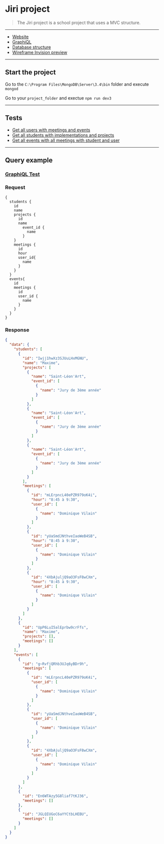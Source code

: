 # Jiri project
> The Jiri project is a school project that uses a MVC structure.
* * *
* [Website](http://localhost:3000)
* [GraphiQL](http://localhost:3000/graphiql)
* [Database structure](https://github.com/MaximeScibetta/Jiri/blob/master/research/database_structure.jpg)
* [Wireframe Invision preview](https://projects.invisionapp.com/d/main#/console/12685380/265823917/preview)
* * *
## Start the project
Go to the `C:\Program Files\MongoDB\Server\3.4\bin` folder and execute `mongod`

Go to your `project_folder` and exectue `npm run dev3`
* * * 
## Tests
* [Get all users with meetings and events](http://localhost:3000/graphiql?query=%7B%0A%20%20users%20%7B%0A%20%20%20%20id%0A%20%20%20%20name%0A%20%20%20%20email%0A%20%20%20%20password%0A%20%20%20%20company%0A%20%20%20%20meetings%7B%0A%20%20%20%20%20%20id%0A%20%20%20%20%20%20start_time%0A%20%20%20%20%20%20end_time%0A%20%20%20%20%20%20student_id%7B%0A%20%20%20%20%20%20%20%20id%0A%20%20%20%20%20%20%20%20name%0A%20%20%20%20%20%20%20%20email%0A%20%20%20%20%20%20%7D%0A%20%20%20%20%20%20event_id%7B%0A%20%20%20%20%20%20%20%20id%0A%20%20%20%20%20%20%20%20course_name%0A%20%20%20%20%20%20%20%20academic_year%0A%20%20%20%20%20%20%7D%0A%20%20%20%20%7D%0A%20%20%7D%0A%7D)
* [Get all students with implementations and projects](http://localhost:3000/graphiql?query=%7B%0A%20%20students%20%7B%0A%20%20%20%20id%0A%20%20%20%20name%0A%20%20%20%20email%0A%20%20%20%20implementations%20%7B%0A%20%20%20%20%20%20id%0A%20%20%20%20%20%20url_github%0A%20%20%20%20%20%20url_project%0A%20%20%20%20%20%20event_id%7B%0A%20%20%20%20%20%20%20%20id%0A%20%20%20%20%20%20%20%20course_name%0A%20%20%20%20%20%20%20%20academic_year%0A%20%20%20%20%20%20%7D%0A%20%20%20%20%20%20project_id%7B%0A%20%20%20%20%20%20%20%20id%0A%20%20%20%20%20%20%20%20name%0A%20%20%20%20%20%20%20%20description%0A%20%20%20%20%20%20%7D%0A%20%20%20%20%7D%0A%20%20%7D%0A%7D)
* [Get all events with all meetings with student and user ](http://localhost:3000/graphiql?query=%7B%0A%20%20events%7B%0A%20%20%20%20id%0A%20%20%20%20course_name%0A%20%20%20%20academic_year%0A%20%20%20%20meetings%20%7B%0A%20%20%20%20%20%20start_time%0A%20%20%20%20%20%20end_time%0A%20%20%20%20%20%20user_id%7B%0A%20%20%20%20%20%20%20%20id%0A%20%20%20%20%20%20%20%20name%0A%20%20%20%20%20%20%7D%0A%20%20%20%20%20%20student_id%7B%0A%20%20%20%20%20%20%20%20id%0A%20%20%20%20%20%20%20%20name%0A%20%20%20%20%20%20%7D%0A%20%20%20%20%7D%0A%20%20%7D%0A%7D)
* * *
## Query example
### [GraphiQL Test](http://localhost:3000/graphiql?query=%7B%0A%20%20students%20%7B%0A%20%20%20%20id%0A%20%20%20%20name%0A%20%20%20%20projects%20%7B%0A%20%20%20%20%20%20id%0A%20%20%20%20%20%20name%0A%20%20%20%20%09event_id%20%7B%0A%20%20%20%20%09%20%20name%0A%20%20%20%20%09%7D%0A%20%20%20%20%7D%0A%20%20%20%20meetings%20%7B%0A%20%20%20%20%20%20id%0A%20%20%20%20%20%20hour%0A%20%20%20%20%20%20user_id%7B%0A%20%20%20%20%20%20%20%20name%0A%20%20%20%20%20%20%7D%0A%20%20%20%20%7D%0A%20%20%7D%0A%20%20events%7B%0A%20%20%20%20id%0A%20%20%20%20meetings%20%7B%0A%20%20%20%20%20%20id%0A%20%20%20%20%20%20user_id%20%7B%0A%20%20%20%20%20%20%20%20name%0A%20%20%20%20%20%20%7D%0A%20%20%20%20%7D%0A%20%20%7D%0A%7D)
### Request
```
{
  students {
    id
    name
    projects {
      id
      name
    	event_id {
    	  name
    	}
    }
    meetings {
      id
      hour
      user_id{
        name
      }
    }
  }
  events{
    id
    meetings {
      id
      user_id {
        name
      }
    }
  }
}
```
### Response
```json
{
  "data": {
    "students": [
      {
        "id": "Iwjj1hwXz3SJUuLHxMGNU",
        "name": "Maxime",
        "projects": [
          {
            "name": "Saint-Léon'Art",
            "event_id": [
              {
                "name": "Jury de 3ème année"
              }
            ]
          },
          {
            "name": "Saint-Léon'Art",
            "event_id": [
              {
                "name": "Jury de 3ème année"
              }
            ]
          },
          {
            "name": "Saint-Léon'Art",
            "event_id": [
              {
                "name": "Jury de 3ème année"
              }
            ]
          }
        ],
        "meetings": [
          {
            "id": "mLErpncL40ePZR979oK4i",
            "hour": "8:45 à 9:30",
            "user_id": [
              {
                "name": "Dominique Vilain"
              }
            ]
          },
          {
            "id": "yUaSmdJNthveIaoWeB4SB",
            "hour": "8:45 à 9:30",
            "user_id": [
              {
                "name": "Dominique Vilain"
              }
            ]
          },
          {
            "id": "4XbAjuljQ9aO3FsF8wCXm",
            "hour": "8:45 à 9:30",
            "user_id": [
              {
                "name": "Dominique Vilain"
              }
            ]
          }
        ]
      },
      {
        "id": "UpP6LuI5alEprbw9crFfs",
        "name": "Maxime",
        "projects": [],
        "meetings": []
      }
    ],
    "events": [
      {
        "id": "g~RvfjQRhb3UJq6yBDr9h",
        "meetings": [
          {
            "id": "mLErpncL40ePZR979oK4i",
            "user_id": [
              {
                "name": "Dominique Vilain"
              }
            ]
          },
          {
            "id": "yUaSmdJNthveIaoWeB4SB",
            "user_id": [
              {
                "name": "Dominique Vilain"
              }
            ]
          },
          {
            "id": "4XbAjuljQ9aO3FsF8wCXm",
            "user_id": [
              {
                "name": "Dominique Vilain"
              }
            ]
          }
        ]
      },
      {
        "id": "En6WTAzy5G8liaf7tKJ36",
        "meetings": []
      },
      {
        "id": "JGLQIUGoC6aYYCtbLHEBU",
        "meetings": []
      }
    ]
  }
}
```